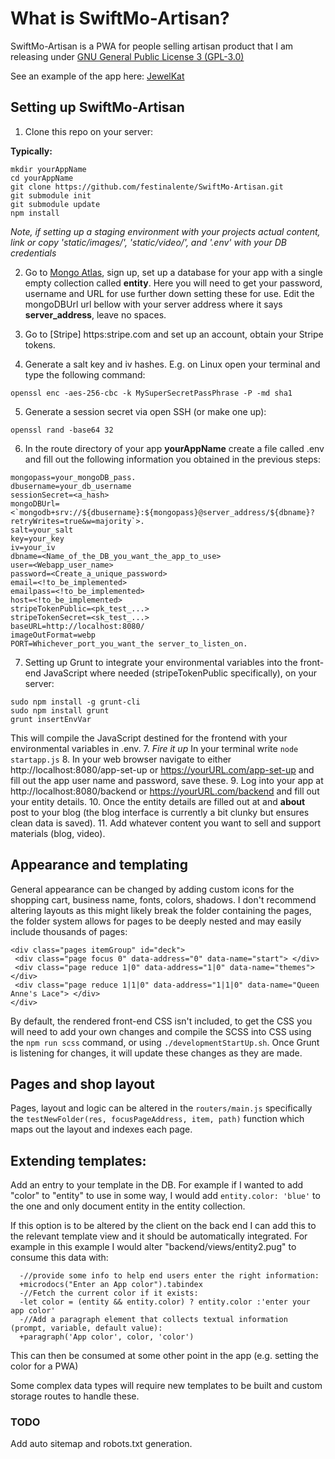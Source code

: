 # What is SwiftMo-Artisan?
SwiftMo-Artisan is a PWA for people selling artisan product that I am releasing
under [GNU General Public License 3 (GPL-3.0)](https://opensource.org/licenses/GPL-3.0)

See an example of the app here: [JewelKat](https://jewelkat.studio)

## Setting up SwiftMo-Artisan

1. Clone this repo on your server:

**Typically:**

```
mkdir yourAppName
cd yourAppName
git clone https://github.com/festinalente/SwiftMo-Artisan.git
git submodule init
git submodule update
npm install
```  
*Note, if setting up a staging environment with your projects actual content,
link or copy 'static/images/', 'static/video/', and '.env' with your DB
credentials*

2. Go to [Mongo Atlas](https://cloud.mongodb.com/), sign up, set up a database for
 your app with a single empty collection called **entity**. Here you will need
 to get your password, username and URL for use further down setting these for
 use. Edit the mongoDBUrl url bellow with your server address where it says
 **server_address**, leave no spaces.

3. Go to [Stripe] https:stripe.com and set up an account, obtain your Stripe tokens.

4. Generate a salt key and iv hashes. E.g. on Linux open your terminal and type
the following command:

`openssl enc -aes-256-cbc -k MySuperSecretPassPhrase -P -md sha1`

5. Generate a session secret via open SSH (or make one up):

`openssl rand -base64 32`

6. In the route directory of your app **yourAppName** create a file called .env
  and fill out the following information you obtained in the previous steps:
```
mongopass=your_mongoDB_pass.
dbusername=your_db_username
sessionSecret=<a_hash>
mongoDBUrl=<`mongodb+srv://${dbusername}:${mongopass}@server_address/${dbname}?retryWrites=true&w=majority`>.
salt=your_salt
key=your_key
iv=your_iv
dbname=<Name_of_the_DB_you_want_the_app_to_use>
user=<Webapp_user_name>
password=<Create_a_unique_password>
email=<!to_be_implemented>
emailpass=<!to_be_implemented>
host=<!to_be_implemented>
stripeTokenPublic=<pk_test_...>
stripeTokenSecret=<sk_test_...>
baseURL=http://localhost:8080/
imageOutFormat=webp
PORT=Whichever_port_you_want_the server_to_listen_on.
```
7. Setting up Grunt to integrate your environmental variables into the front-end JavaScript where needed (stripeTokenPublic specifically), on your server:
```
sudo npm install -g grunt-cli
sudo npm install grunt
grunt insertEnvVar
```
This will compile the JavaScript destined for the frontend with your environmental variables in .env.
7. *Fire it up* In your terminal write `node startapp.js`
8. In your web browser navigate to either http://localhost:8080/app-set-up or
https://yourURL.com/app-set-up and fill out the app user name and password, save
these.
9. Log into your app at http://localhost:8080/backend or https://yourURL.com/backend
  and fill out your entity details.
10. Once the entity details are filled out at and **about** post to your blog
(the blog interface is currently a bit clunky but ensures clean data is saved).
11. Add whatever content you want to sell and support materials (blog, video).

## Appearance and templating
General appearance can be changed by adding custom icons for the shopping cart,
business name, fonts, colors, shadows. I don't recommend altering layouts as this
might likely break the folder containing the pages, the folder system allows
for pages to be deeply nested and may easily include thousands of pages:

```
<div class="pages itemGroup" id="deck">
 <div class="page focus 0" data-address="0" data-name="start"> </div>
 <div class="page reduce 1|0" data-address="1|0" data-name="themes"> </div>
 <div class="page reduce 1|1|0" data-address="1|1|0" data-name="Queen Anne's Lace"> </div>
</div>
```
By default, the rendered front-end CSS isn't included, to get the CSS you will need
to add your own changes and compile the SCSS into CSS using the `npm run scss`
command, or using `./developmentStartUp.sh`. Once Grunt is
listening for changes, it will update these changes as they are made.

## Pages and shop layout
Pages, layout and logic can be altered in the `routers/main.js` specifically
the `testNewFolder(res, focusPageAddress, item, path)` function which maps out the
layout and indexes each page.

## Extending templates:
Add an entry to your template in the DB. For example if I wanted to add "color" to
"entity" to use in some way, I would add `entity.color: 'blue'` to the one and
only document entity in the entity collection.

If this option is to be altered by the client on the back end I can add this to the
relevant template view and it should be automatically integrated. For example
in this example I would alter "backend/views/entity2.pug" to consume this data
with:

```
  -//provide some info to help end users enter the right information:
  +microdocs("Enter an App color").tabindex
  -//Fetch the current color if it exists:
  -let color = (entity && entity.color) ? entity.color :'enter your app color'
  -//Add a paragraph element that collects textual information (prompt, variable, default value):
  +paragraph('App color', color, 'color')
```

This can then be consumed at some other point in the app (e.g. setting the color
for a PWA)

Some complex data types will require new templates to be built and custom storage
routes to handle these.

### TODO
Add auto sitemap and robots.txt generation.
